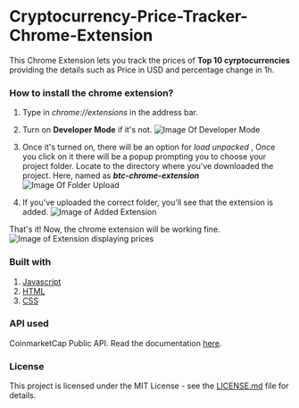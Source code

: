# Cryptocurrency-Price-Tracker-Chrome-Extension

This Chrome Extension lets you track the prices of **Top 10 cyrptocurrencies** providing the details such as Price in USD and percentage change in 1h. 

### How to install the chrome extension?

1. Type in *chrome://extensions* in the address bar. 

2. Turn on **Developer Mode** if it's not. 
![Image Of Developer Mode](https://github.com/iSumitBanik/Cryptocurrency-Price-Tracker-Chrome-Extension/blob/master/Developer%20Mode.png)

3. Once it's turned on, there will be an option for _load unpacked_ , Once you click on it there will be a popup prompting you to choose your project folder. Locate to the directory where you've downloaded the project. Here, named as **_btc-chrome-extension_**
![Image Of Folder Upload](https://github.com/iSumitBanik/Cryptocurrency-Price-Tracker-Chrome-Extension/blob/master/Load_unpacked_extension.png)

4. If you've uploaded the correct folder, you'll see that the extension is added.
![Image of Added Extension](https://github.com/iSumitBanik/Cryptocurrency-Price-Tracker-Chrome-Extension/blob/master/Extension_Added.png)

That's it! Now, the chrome extension will be working fine. 
![Image of Extension displaying prices](https://github.com/iSumitBanik/Cryptocurrency-Price-Tracker-Chrome-Extension/blob/master/Extension_App.png)

### Built with

1. [Javascript](https://devdocs.io/javascript/)
2. [HTML](https://developer.mozilla.org/en-US/docs/Web/HTML)
3. [CSS](https://www.w3.org/Style/CSS/Overview.en.html)

### API used

CoinmarketCap Public API. Read the documentation [here](https://coinmarketcap.com/api/).

### License

This project is licensed under the MIT License - see the [LICENSE.md](https://github.com/iSumitBanik/Cryptocurrency-Price-Tracker-Chrome-Extension/blob/master/LICENSE) file for details.
